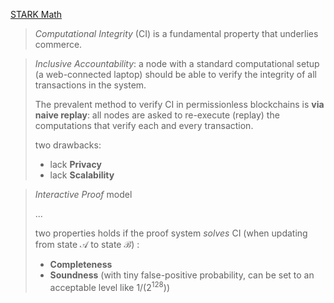 [STARK Math](https://medium.com/starkware/stark-math-the-journey-begins-51bd2b063c71)



> *Computational Integrity* (CI) is a fundamental property that underlies commerce.



> *Inclusive Accountability*: a node with a standard computational setup (a web-connected laptop) should be able to verify the integrity of all transactions in the system.
>
> The prevalent method to verify CI in permissionless blockchains is **via naive replay**: all nodes are asked to re-execute (replay) the computations that verify each and every transaction.
>
> 
>
> two drawbacks:
>
> - lack **Privacy**
> - lack **Scalability**



> *Interactive Proof* model
>
> ...
>
> two properties holds if the proof system *solves* CI (when updating from state $\mathcal{A}$ to state $\mathcal{B}$) :
>
> - **Completeness**
> - **Soundness** (with tiny false-positive probability, can be set to an acceptable level like $1/(2^{128})$)

